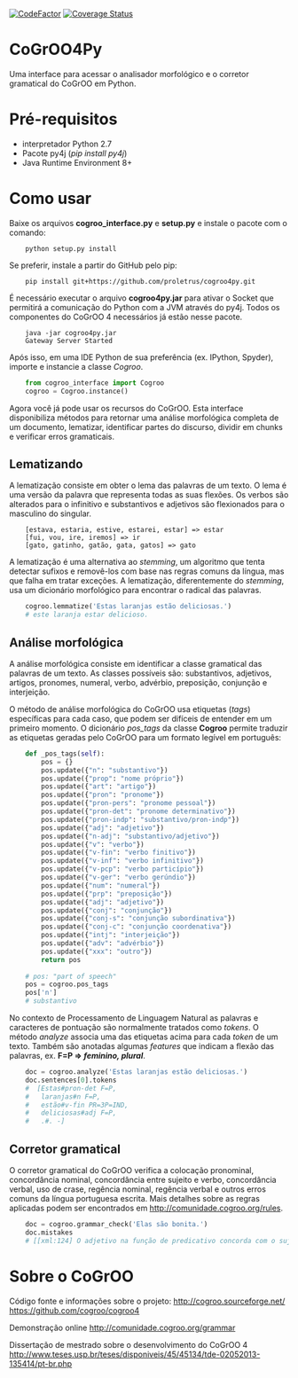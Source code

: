 [![CodeFactor](https://www.codefactor.io/repository/github/proletrus/cogroo4py/badge)](https://www.codefactor.io/repository/github/proletrus/cogroo4py)
[![Coverage Status](https://coveralls.io/repos/github/proletrus/cogroo4py/badge.svg?branch=master)](https://coveralls.io/github/proletrus/cogroo4py?branch=master)


# CoGrOO4Py
Uma interface para acessar o analisador morfológico e o corretor gramatical do CoGrOO em Python.

# Pré-requisitos
 - interpretador Python 2.7
 - Pacote py4j (*pip install py4j*)
 - Java Runtime Environment 8+

# Como usar
Baixe os arquivos **cogroo_interface.py** e **setup.py** e instale o pacote com o comando:

```
    python setup.py install
```

Se preferir, instale a partir do GitHub pelo pip:

```
    pip install git+https://github.com/proletrus/cogroo4py.git
```

É necessário executar o arquivo **cogroo4py.jar** para ativar o Socket que permitirá a comunicação do Python com a JVM através do py4j. Todos os componentes do CoGrOO 4 necessários já estão nesse pacote.

```
    java -jar cogroo4py.jar
    Gateway Server Started
```

Após isso, em uma IDE Python de sua preferência (ex. IPython, Spyder), importe e instancie a classe *Cogroo*.

```python
    from cogroo_interface import Cogroo
    cogroo = Cogroo.instance()
```

Agora você já pode usar os recursos do CoGrOO. Esta interface disponibiliza métodos para retornar uma análise morfológica completa de um documento, lematizar, identificar partes do discurso, dividir em chunks e verificar erros gramaticais. 

## Lematizando
A lematização consiste em obter o lema das palavras de um texto. O lema é uma versão da palavra que representa todas as suas flexões. Os verbos são alterados para o infinitivo e substantivos e adjetivos são flexionados para o masculino do singular.

		[estava, estaria, estive, estarei, estar] => estar
		[fui, vou, ire, iremos] => ir
		[gato, gatinho, gatão, gata, gatos] => gato

A lematização é uma alternativa ao *stemming*, um algoritmo que tenta detectar sufixos e removê-los com base nas regras comuns da língua, mas que falha em tratar exceções. A lematização, diferentemente do *stemming*, usa um dicionário morfológico para encontrar o radical das palavras.

```python
    cogroo.lemmatize('Estas laranjas estão deliciosas.')
    # este laranja estar delicioso.
```

## Análise morfológica
A análise morfológica consiste em identificar a classe gramatical das palavras de um texto. As classes possíveis são: substantivos, adjetivos, artigos, pronomes, numeral, verbo, advérbio, preposição, conjunção e interjeição.

O método de análise morfológica do CoGrOO usa etiquetas (*tags*) específicas para cada caso, que podem ser difíceis de entender em um primeiro momento. O dicionário *pos_tags* da classe **Cogroo** permite traduzir as etiquetas geradas pelo CoGrOO para um formato legível em português:

```python
    def _pos_tags(self):
        pos = {}
        pos.update({"n": "substantivo"})
        pos.update({"prop": "nome próprio"})
        pos.update({"art": "artigo"})
        pos.update({"pron": "pronome"})
        pos.update({"pron-pers": "pronome pessoal"})
        pos.update({"pron-det": "pronome determinativo"})
        pos.update({"pron-indp": "substantivo/pron-indp"})
        pos.update({"adj": "adjetivo"})
        pos.update({"n-adj": "substantivo/adjetivo"})
        pos.update({"v": "verbo"})
        pos.update({"v-fin": "verbo finitivo"})
        pos.update({"v-inf": "verbo infinitivo"})
        pos.update({"v-pcp": "verbo particípio"})
        pos.update({"v-ger": "verbo gerúndio"})
        pos.update({"num": "numeral"})
        pos.update({"prp": "preposição"})
        pos.update({"adj": "adjetivo"})
        pos.update({"conj": "conjunção"})
        pos.update({"conj-s": "conjunção subordinativa"})
        pos.update({"conj-c": "conjunção coordenativa"})
        pos.update({"intj": "interjeição"})
        pos.update({"adv": "advérbio"})
        pos.update({"xxx": "outro"})
        return pos
	
	# pos: "part of speech"
	pos = cogroo.pos_tags
	pos['n']
	# substantivo
```

No contexto de Processamento de Linguagem Natural as palavras e caracteres de pontuação são normalmente tratados como *tokens*. O método *analyze* associa uma das etiquetas acima para cada *token* de um texto. Também são anotadas algumas *features* que indicam a flexão das palavras, ex. **F=P => *feminino, plural***.

```python
    doc = cogroo.analyze('Estas laranjas estão deliciosas.')
    doc.sentences[0].tokens
    #  [Estas#pron-det F=P,
    #   laranjas#n F=P,
    #   estão#v-fin PR=3P=IND,
    #   deliciosas#adj F=P,
    #   .#. -]
 ```
 
## Corretor gramatical
O corretor gramatical do CoGrOO verifica a colocação pronominal, concordância nominal, concordância entre sujeito e verbo, concordância verbal, uso de crase, regência nominal, regência verbal e outros erros comuns da língua portuguesa escrita. Mais detalhes sobre as regras aplicadas podem ser encontrados em http://comunidade.cogroo.org/rules.

```python
    doc = cogroo.grammar_check('Elas são bonita.')
	doc.mistakes
	# [[xml:124] O adjetivo na função de predicativo concorda com o sujeito.]
```

# Sobre o CoGrOO 
Código fonte e informações sobre o projeto:
http://cogroo.sourceforge.net/
https://github.com/cogroo/cogroo4

Demonstração online
http://comunidade.cogroo.org/grammar

Dissertação de mestrado sobre o desenvolvimento do CoGrOO 4
http://www.teses.usp.br/teses/disponiveis/45/45134/tde-02052013-135414/pt-br.php